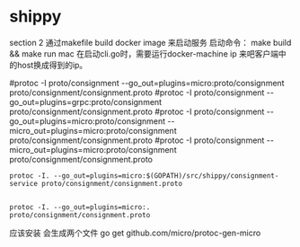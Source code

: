 # shippy
section 2 通过makefile build docker image 来启动服务
启动命令： make build && make run
mac 在启动cli.go时，需要运行docker-machine ip 来吧客户端中的host换成得到的ip。

#protoc -I proto/consignment --go_out=plugins=micro:proto/consignment proto/consignment/consignment.proto
#protoc -I proto/consignment --go_out=plugins=grpc:proto/consignment proto/consignment/consignment.proto
#protoc -I proto/consignment --go_out=plugins=micro:proto/consignment --micro_out=plugins=micro:proto/consignment proto/consignment/consignment.proto
#protoc -I proto/consignment --micro_out=plugins=micro:proto/consignment proto/consignment/consignment.proto

	protoc -I. --go_out=plugins=micro:$(GOPATH)/src/shippy/consignment-service proto/consignment/consignment.proto


	protoc -I. --go_out=plugins=micro:. proto/consignment/consignment.proto

应该安装 会生成两个文件
go get github.com/micro/protoc-gen-micro